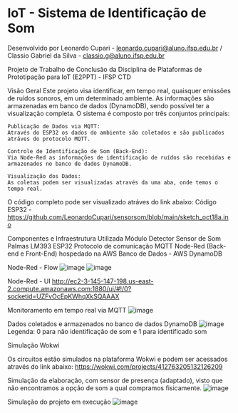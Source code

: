 # IoT - Sistema de Identificação de Som

Desenvolvido por Leonardo Cupari - leonardo.cupari@aluno.ifsp.edu.br / Classio Gabriel da Silva - classio.g@aluno.ifsp.edu.br

Projeto de Trabalho de Conclusão da Disciplina de Plataformas de Prototipação para IoT (E2PPT) - IFSP CTD

Visão Geral
Este projeto visa identificar, em tempo real, quaisquer emissões de ruídos sonoros, em um determinado ambiente. As informações são armazenadas em banco de dados (DynamoDB), sendo possível ter a visualização completa. O sistema é composto por três conjuntos principais:

    Publicação de Dados via MQTT:
    Através do ESP32 os dados do ambiente são coletados e são publicados atráves do protocolo MQTT.

    Controle de Identificação de Som (Back-End):
    Via Node-Red as informações de identificação de ruídos são recebidas e armazenados no banco de dados DynamoDB.

    Visualização dos Dados:
    As coletas podem ser visualizadas através da uma aba, onde temos o tempo real.

O código completo pode ser visualizado atráves do link abaixo: Código ESP32 - https://github.com/LeonardoCupari/sensorsom/blob/main/sketch_oct18a.ino

Componentes e Infraestrutura Utilizada
Módulo Detector Sensor de Som Palmas LM393
ESP32
Protocolo de comunicação MQTT
Node-Red (Back-end e Front-End) hospedado na AWS
Banco de Dados - AWS DynamoDB


Node-Red - Flow
![image](https://github.com/user-attachments/assets/21e5d03f-ea81-47e1-bb90-875ddd1f7835)
![image](https://github.com/user-attachments/assets/82910b12-3925-459d-b7b0-3dafe245ecbd)

Node-Red - UI
http://ec2-3-145-147-198.us-east-2.compute.amazonaws.com:1880/ui/#!/0?socketid=UZFvOcEpKWhqXkSQAAAX

Monitoramento em tempo real via MQTT
![image](https://github.com/user-attachments/assets/3a0368ed-4ce6-4e90-9340-b05f5ffd7ef5)

Dados coletados e armazenados no banco de dados DynamoDB
![image](https://github.com/user-attachments/assets/cf072500-4a11-435e-a430-7b6de377a5c0)
Legenda: 0 para não identificação de som e 1 para identificado som

Simulação Wokwi

Os circuitos estão simulados na plataforma Wokwi e podem ser acessados através do link abaixo: https://wokwi.com/projects/412763205132126209

Simulação da elaboração, com sensor de presença (adaptado), visto que não encontramos a opção de som a qual compramos fisicamente.
![image](https://github.com/user-attachments/assets/5dec841c-3058-4027-9ee4-f373f4181d7a)

Simulação do projeto em execução
![image](https://github.com/user-attachments/assets/7c909d7a-8b0d-469d-9eea-2cb0496ca2dc)


    




